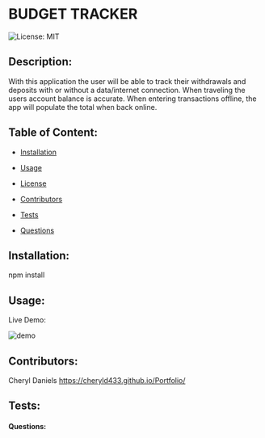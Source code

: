 # BUDGET TRACKER

![License: MIT](https://img.shields.io/badge/License-MIT-brightgreen)

## Description: 
With this application the user will be able to track  their withdrawals and deposits with or without a data/internet connection. When traveling the users account balance is accurate. When entering transactions offline, the app will populate the total when back online.

## Table of Content:
  * [Installation](#installation)

  * [Usage](#usage)

  * [License](#license)

  * [Contributors](#contributors)

  * [Tests](#tests)

  * [Questions](#questions)


## Installation:
npm install

## Usage:
Live Demo: 


![demo](./public/demo.gif)



## Contributors:
Cheryl Daniels https://cheryld433.github.io/Portfolio/

## Tests:


#### Questions:

